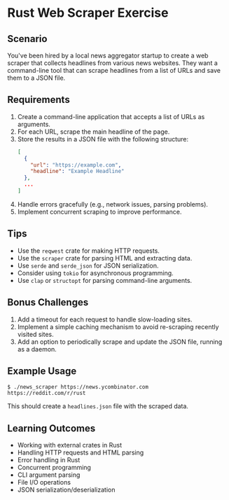 # Rust Web Scraper Exercise

## Scenario

You've been hired by a local news aggregator startup to create a web scraper that collects headlines from various news websites. They want a command-line tool that can scrape headlines from a list of URLs and save them to a JSON file.

## Requirements

1. Create a command-line application that accepts a list of URLs as arguments.
2. For each URL, scrape the main headline of the page.
3. Store the results in a JSON file with the following structure:
   ```json
   [
     {
       "url": "https://example.com",
       "headline": "Example Headline"
     },
     ...
   ]
   ```
4. Handle errors gracefully (e.g., network issues, parsing problems).
5. Implement concurrent scraping to improve performance.

## Tips

- Use the `reqwest` crate for making HTTP requests.
- Use the `scraper` crate for parsing HTML and extracting data.
- Use `serde` and `serde_json` for JSON serialization.
- Consider using `tokio` for asynchronous programming.
- Use `clap` or `structopt` for parsing command-line arguments.

## Bonus Challenges

1. Add a timeout for each request to handle slow-loading sites.
2. Implement a simple caching mechanism to avoid re-scraping recently visited sites.
3. Add an option to periodically scrape and update the JSON file, running as a daemon.

## Example Usage

```
$ ./news_scraper https://news.ycombinator.com https://reddit.com/r/rust
```

This should create a `headlines.json` file with the scraped data.

## Learning Outcomes

- Working with external crates in Rust
- Handling HTTP requests and HTML parsing
- Error handling in Rust
- Concurrent programming
- CLI argument parsing
- File I/O operations
- JSON serialization/deserialization
